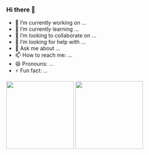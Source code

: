 ### Hi there 👋

- 🔭 I’m currently working on ...
- 🌱 I’m currently learning ...
- 👯 I’m looking to collaborate on ...
- 🤔 I’m looking for help with ...
- 💬 Ask me about ...
- 📫 How to reach me: ...
- 😄 Pronouns: ...
- ⚡ Fun fact: ...

<div>
  <a hrfe="https://github.com/YasminCozaciuc">
  <img height="180cm" src="https://github-readme-stats.vercel.app/api?username=YasminCozaciuc&show_icons=true&theme=tokyonight&include_all_commits=true&count_private=true"/>
  <img height="180cm" src="https://github-readme-stats.vercel.app/api/top-langs/?username=YasminCozaciuc&layout=compact&langs_count=16&theme=radical"/>
</div>
